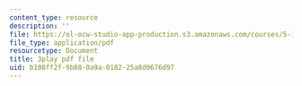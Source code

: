 ```yaml
---
content_type: resource
description: ''
file: https://ol-ocw-studio-app-production.s3.amazonaws.com/courses/5-112-principles-of-chemical-science-fall-2005/b108ff2f9b880a9a018225a8d0676d97_hjFnG8m6mCc.pdf
file_type: application/pdf
resourcetype: Document
title: 3play pdf file
uid: b108ff2f-9b88-0a9a-0182-25a8d0676d97
---
```

